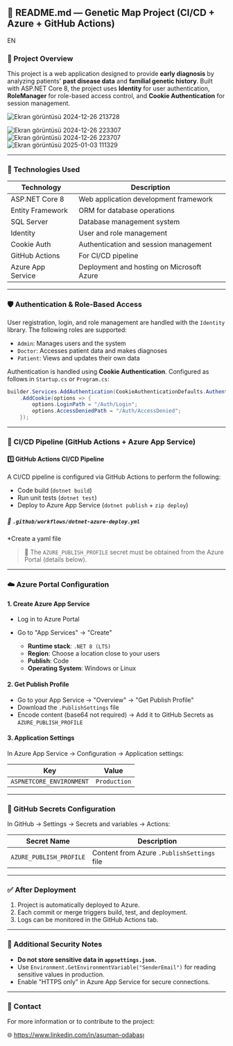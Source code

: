 ## 📘 README.md — Genetic Map Project (CI/CD + Azure + GitHub Actions)
EN
### 👥 Project Overview

This project is a web application designed to provide **early diagnosis** by analyzing patients' **past disease data** and **familial genetic history**. Built with ASP.NET Core 8, the project uses **Identity** for user authentication, **RoleManager** for role-based access control, and **Cookie Authentication** for session management.

![Ekran görüntüsü 2024-12-26 213728](https://github.com/user-attachments/assets/0ed77fa0-97a8-41dc-ad3b-8aa8dc067ab0)

![Ekran görüntüsü 2024-12-26 223307](https://github.com/user-attachments/assets/b399bf97-38f1-4220-8874-1d389c8dda91)
![Ekran görüntüsü 2024-12-26 223707](https://github.com/user-attachments/assets/82c2c333-a8aa-4e81-bbc3-756dfeb1fce3)
![Ekran görüntüsü 2025-01-03 111329](https://github.com/user-attachments/assets/86a70913-b74a-46c2-9a16-9cbf41967672)

---

### 🔧 Technologies Used

| Technology        | Description                               |
| ----------------- | ----------------------------------------- |
| ASP.NET Core 8    | Web application development framework     |
| Entity Framework  | ORM for database operations               |
| SQL Server        | Database management system                |
| Identity          | User and role management                  |
| Cookie Auth       | Authentication and session management     |
| GitHub Actions    | For CI/CD pipeline                        |
| Azure App Service | Deployment and hosting on Microsoft Azure |

---

### 🛡 Authentication & Role-Based Access

User registration, login, and role management are handled with the `Identity` library. The following roles are supported:

* `Admin`: Manages users and the system
* `Doctor`: Accesses patient data and makes diagnoses
* `Patient`: Views and updates their own data

Authentication is handled using **Cookie Authentication**. Configured as follows in `Startup.cs` or `Program.cs`:

```csharp
builder.Services.AddAuthentication(CookieAuthenticationDefaults.AuthenticationScheme)
    .AddCookie(options => {
        options.LoginPath = "/Auth/Login";
        options.AccessDeniedPath = "/Auth/AccessDenied";
    });
```

---

### 🚀 CI/CD Pipeline (GitHub Actions + Azure App Service)

#### 1️⃣ GitHub Actions CI/CD Pipeline

A CI/CD pipeline is configured via GitHub Actions to perform the following:

* Code build (`dotnet build`)
* Run unit tests (`dotnet test`)
* Deploy to Azure App Service (`dotnet publish` + `zip deploy`)

##### 📄 `.github/workflows/dotnet-azure-deploy.yml`
*Create a yaml file


> 📌 The `AZURE_PUBLISH_PROFILE` secret must be obtained from the Azure Portal (details below).

---

### ☁️ Azure Portal Configuration

#### 1. Create Azure App Service

* Log in to Azure Portal
* Go to "App Services" → "Create"

  * **Runtime stack**: `.NET 8 (LTS)`
  * **Region**: Choose a location close to your users
  * **Publish**: Code
  * **Operating System**: Windows or Linux

#### 2. Get Publish Profile

* Go to your App Service → "Overview" → "Get Publish Profile"
* Download the `.PublishSettings` file
* Encode content (base64 not required) → Add it to GitHub Secrets as `AZURE_PUBLISH_PROFILE`

#### 3. Application Settings

In Azure App Service → Configuration → Application settings:

| Key                      | Value                  |
| ------------------------ | ---------------------- |
| `ASPNETCORE_ENVIRONMENT` | `Production`           |

---

### 🔐 GitHub Secrets Configuration

In GitHub → Settings → Secrets and variables → Actions:

| Secret Name             | Description                                |
| ----------------------- | ------------------------------------------ |
| `AZURE_PUBLISH_PROFILE` | Content from Azure `.PublishSettings` file |

---

### ✅ After Deployment

1. Project is automatically deployed to Azure.
2. Each commit or merge triggers build, test, and deployment.
3. Logs can be monitored in the GitHub Actions tab.

---

### 📌 Additional Security Notes

* **Do not store sensitive data in `appsettings.json`.**
* Use `Environment.GetEnvironmentVariable("SenderEmail")` for reading sensitive values in production.
* Enable "HTTPS only" in Azure App Service for secure connections.

---

### 📢 Contact

For more information or to contribute to the project:

🌐 https://www.linkedin.com/in/asuman-odabaşı
